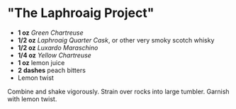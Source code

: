 # "The Laphroaig Project"

* **1 oz** *Green Chartreuse*
* **1/2 oz** *Laphroaig Quarter Cask*, or other very smoky scotch whisky
* **1/2 oz** *Luxardo Maraschino*
* **1/4 oz** *Yellow Chartreuse*
* **1 oz** lemon juice
* **2 dashes** peach bitters
* Lemon twist

Combine and shake vigorously. Strain over rocks into large tumbler. Garnish
with lemon twist.
